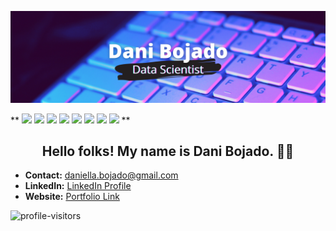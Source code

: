 [![Header](images/dbojado_banner.png "Header")](https://danibojado.com/)

** [<img src="https://img.shields.io/badge/python-crimson?style=for-the-badge&logo=python&logoColor=white"/>](https://www.python.org/) [<img src="https://img.shields.io/badge/pandas-darkorange?style=for-the-badge&logo=pandas&logoColor=white" />](https://pandas.pydata.org) [<img src="https://img.shields.io/badge/numpy-yellow?style=for-the-badge&logo=numpy&logoColor=white" />](https://numpy.org) [<img src="https://img.shields.io/badge/matplotlib-forestgreen?style=for-the-badge&logo=python&logoColor=white"/>](https://matplotlib.org) [<img src="https://img.shields.io/badge/github-deepskyblue?style=for-the-badge&logo=github&logoColor=white"/>](https://github.com) [<img src="https://img.shields.io/badge/markdown-dodgerblue?style=for-the-badge&logo=markdown&logoColor=white"/>](https://www.markdownguide.org) [<img src="https://img.shields.io/badge/mysql-slateblue?style=for-the-badge&logo=mysql&logoColor=white"/>](https://www.mysql.com) [<img src="https://img.shields.io/badge/jupyter-indigo?style=for-the-badge&logo=Jupyter&logoColor=white"/>](https://jupyter.org) **


<h2 align="center">Hello folks! My name is Dani Bojado. 👋🤓</h2>

- <b>Contact:</b> daniella.bojado@gmail.com
- <b>LinkedIn:</b> [LinkedIn Profile](https://www.linkedin.com/in/daniella-bojado) 
- <b>Website:</b> [Portfolio Link](https://danibojado.com/) 

![profile-visitors](https://visitor-badge.glitch.me/badge?page_id=dbojado.dbojado)


